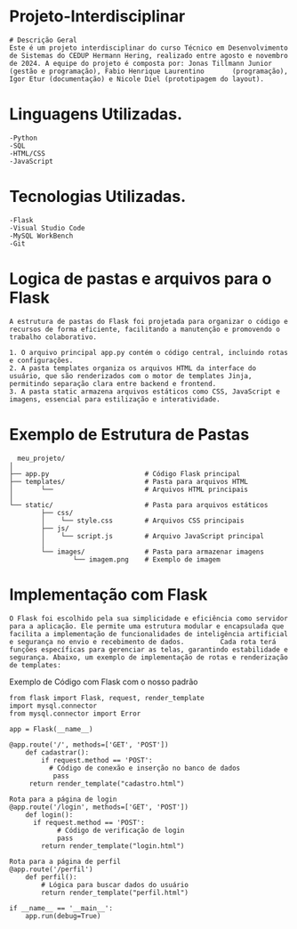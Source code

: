 # Projeto-Interdisciplinar
    # Descrição Geral
    Este é um projeto interdisciplinar do curso Técnico em Desenvolvimento de Sistemas do CEDUP Hermann Hering, realizado entre agosto e novembro de 2024. A equipe do projeto é composta por: Jonas Tillmann Junior (gestão e programação), Fabio Henrique Laurentino       (programação), Igor Etur (documentação) e Nicole Diel (prototipagem do layout).

# Linguagens Utilizadas.
    -Python
    -SQL
    -HTML/CSS
    -JavaScript
    
# Tecnologias Utilizadas.
    -Flask
    -Visual Studio Code
    -MySQL WorkBench
    -Git
    
# Logica de pastas e arquivos para o Flask
    A estrutura de pastas do Flask foi projetada para organizar o código e recursos de forma eficiente, facilitando a manutenção e promovendo o trabalho colaborativo.

    1. O arquivo principal app.py contém o código central, incluindo rotas e configurações.
    2. A pasta templates organiza os arquivos HTML da interface do usuário, que são renderizados com o motor de templates Jinja, permitindo separação clara entre backend e frontend.
    3. A pasta static armazena arquivos estáticos como CSS, JavaScript e imagens, essencial para estilização e interatividade.

# Exemplo de Estrutura de Pastas
      meu_projeto/
    │
    ├── app.py                        # Código Flask principal 
    ├── templates/                    # Pasta para arquivos HTML
    │       └──                       # Arquivos HTML principais
    │
    └── static/                       # Pasta para arquivos estáticos
            ├── css/
            │    └── style.css        # Arquivos CSS principais
            ├── js/
            │    └── script.js        # Arquivo JavaScript principal
            │
            └── images/               # Pasta para armazenar imagens
                    └── imagem.png    # Exemplo de imagem

# Implementação com Flask
    O Flask foi escolhido pela sua simplicidade e eficiência como servidor para a aplicação. Ele permite uma estrutura modular e encapsulada que facilita a implementação de funcionalidades de inteligência artificial e segurança no envio e recebimento de dados.         Cada rota terá funções específicas para gerenciar as telas, garantindo estabilidade e segurança. Abaixo, um exemplo de implementação de rotas e renderização de templates:
    
Exemplo de Código com Flask com o nosso padrão

    from flask import Flask, request, render_template
    import mysql.connector
    from mysql.connector import Error

    app = Flask(__name__)

    @app.route('/', methods=['GET', 'POST'])
        def cadastrar():
            if request.method == 'POST':
              # Código de conexão e inserção no banco de dados
               pass
         return render_template("cadastro.html")

    Rota para a página de login
    @app.route('/login', methods=['GET', 'POST'])
        def login():
          if request.method == 'POST':
                # Código de verificação de login
                pass
            return render_template("login.html")

    Rota para a página de perfil
    @app.route('/perfil')
        def perfil():
            # Lógica para buscar dados do usuário
            return render_template("perfil.html")

    if __name__ == '__main__':
        app.run(debug=True)
